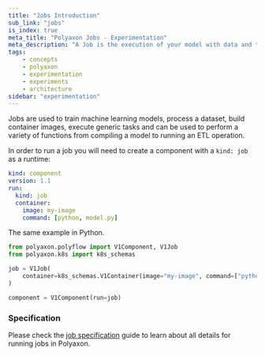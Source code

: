 ```yaml
---
title: "Jobs Introduction"
sub_link: "jobs"
is_index: true
meta_title: "Polyaxon Jobs - Experimentation"
meta_description: "A Job is the execution of your model with data and the provided parameters on the cluster."
tags:
    - concepts
    - polyaxon
    - experimentation
    - experiments
    - architecture
sidebar: "experimentation"
---
```


Jobs are used to train machine learning models,
process a dataset, build container images, execute generic tasks and can be used to perform a variety of functions 
from compiling a model to running an ETL operation.

In order to run a job you will need to create a component with a `kind: job` as a runtime:

```yaml
kind: component
version: 1.1
run:
  kind: job
  container:
    image: my-image
    command: [python, model.py]
```

The same example in Python.

```python
from polyaxon.polyflow import V1Component, V1Job
from polyaxon.k8s import k8s_schemas

job = V1Job(
    container=k8s_schemas.V1Container(image="my-image", command=["python", "model.py"]),
)

component = V1Component(run=job)
``` 

### Specification

Please check the [job specification](/docs/experimentation/jobs/specification/) guide to learn about all details for running jobs in Polyaxon.
